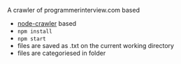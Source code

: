 A crawler of programmerinterview.com based
- [node-crawler](https://github.com/bda-research/node-crawler) based
- `npm install`
- `npm start`
- files are saved as .txt on the current working directory
- files are categoriesed in folder




